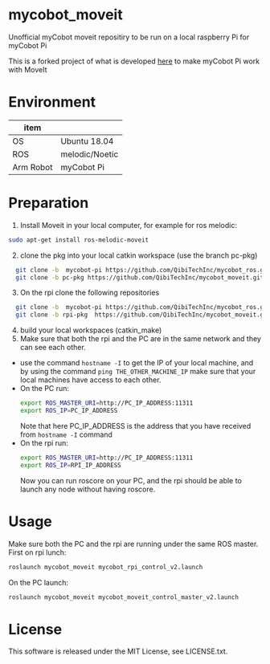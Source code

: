 # mycobot_moveit
Unofficial myCobot moveit repositiry to be run on a local raspberry Pi for myCobot Pi 

This is a forked project of what is developed [here](https://github.com/nisshan-x/mycobot_moveit) to make myCobot Pi work with MoveIt

# Environment
| item |  |
|---|---|
| OS | Ubuntu 18.04 |
| ROS | melodic/Noetic |
| Arm Robot | myCobot Pi |

# Preparation
1. Install Moveit in your local computer, for example for ros melodic:
  ```bash
  sudo apt-get install ros-melodic-moveit
  ```

2. clone the pkg into your local catkin workspace (use the branch pc-pkg)
  ```bash
    git clone -b  mycobot-pi https://github.com/QibiTechInc/mycobot_ros.git
    git clone -b pc-pkg https://github.com/QibiTechInc/mycobot_moveit.git
  ```
3. On the rpi clone the following repositories
  ```bash
    git clone -b  mycobot-pi https://github.com/QibiTechInc/mycobot_ros.git
    git clone -b rpi-pkg  https://github.com/QibiTechInc/mycobot_moveit.git
  ```
4. build your local workspaces (catkin_make)
5. Make sure that both the rpi and the PC are in the same network and they can see each other. 
  * use the command `hostname -I` to get the IP of your local machine, and by using the command `ping THE_OTHER_MACHINE_IP` make sure that your local machines have access to each other. 
  * On the PC run:
    ```bash
    export ROS_MASTER_URI=http://PC_IP_ADDRESS:11311
    export ROS_IP=PC_IP_ADDRESS        
    ```
    Note that here PC_IP_ADDRESS is the address that you have received from `hostname -I` command
  * On the rpi run:
    ```bash
    export ROS_MASTER_URI=http://PC_IP_ADDRESS:11311
    export ROS_IP=RPI_IP_ADDRESS        
    ```
    Now you can run roscore on your PC, and the rpi should be able to launch any node without having roscore.
# Usage
Make sure both the PC and the rpi are running under the same ROS master. 
First on rpi lunch:
```bash
roslaunch mycobot_moveit mycobot_rpi_control_v2.launch
```
On the PC launch: 
```bash
roslaunch mycobot_moveit mycobot_moveit_control_master_v2.launch
```
# License
This software is released under the MIT License, see LICENSE.txt.
